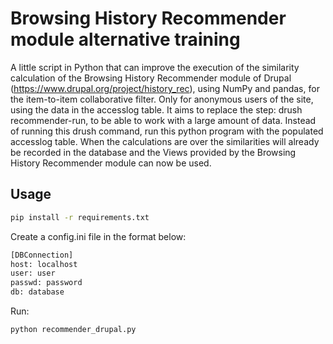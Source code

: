 # Browsing History Recommender module alternative training

A little script in Python that can improve the execution of the similarity calculation of the Browsing History Recommender module 
of Drupal (https://www.drupal.org/project/history_rec), using NumPy and pandas, for the item-to-item collaborative filter.
Only for anonymous users of the site, using the data in the accesslog table. It aims to replace the step:
drush recommender-run, to be able to work with a large amount of data. Instead of running this drush command, 
run this python program with the populated accesslog table. When the calculations are over the similarities will 
already be recorded in the database and the Views provided by the Browsing History Recommender module can now be used.

## Usage
```bash
pip install -r requirements.txt
```

Create a config.ini file in the format below: 

```python
[DBConnection]
host: localhost
user: user
passwd: password
db: database
```

Run:

```bash
python recommender_drupal.py
```
